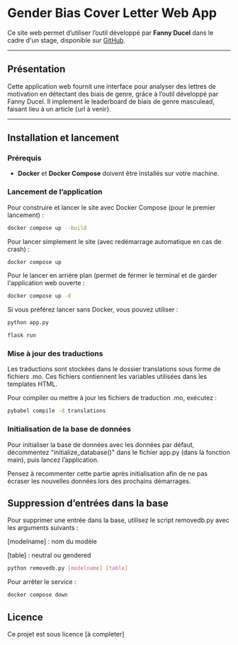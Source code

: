 # Gender Bias Cover Letter Web App

Ce site web permet d’utiliser l’outil développé par **Fanny Ducel** dans le cadre d'un stage, disponible sur [GitHub](https://github.com/FannyDucel/GenderBiasCoverLetter).

---

## Présentation

Cette application web fournit une interface pour analyser des lettres de motivation en détectant des biais de genre, grâce à l’outil développé par Fanny Ducel. 
Il implement le leaderboard de biais de genre masculead, faisant lieu à un article {url à venir}.

---

## Installation et lancement

### Prérequis

- **Docker** et **Docker Compose** doivent être installés sur votre machine.

### Lancement de l’application

Pour construire et lancer le site avec Docker Compose (pour le premier lancement) :

```bash
docker compose up --build
```

Pour lancer simplement le site (avec redémarrage automatique en cas de crash) :

```bash
docker compose up
```
Pour le lancer en arrière plan (permet de fermer le terminal et de garder l'application web ouverte :

```bash
docker compose up -d
```

Si vous préférez lancer sans Docker, vous pouvez utiliser :

```bash
python app.py
```

```bash
flask run
```

### Mise à jour des traductions

Les traductions sont stockées dans le dossier translations sous forme de fichiers .mo. Ces fichiers contiennent les variables utilisées dans les templates HTML.

Pour compiler ou mettre à jour les fichiers de traduction .mo, exécutez :

```bash
pybabel compile -d translations
```

### Initialisation de la base de données

Pour initialiser la base de données avec les données par défaut, décommentez "initialize_database()" dans le fichier app.py (dans la fonction main), puis lancez l’application.

Pensez à recommenter cette partie après initialisation afin de ne pas écraser les nouvelles données lors des prochains démarrages.

## Suppression d’entrées dans la base

Pour supprimer une entrée dans la base, utilisez le script removedb.py avec les arguments suivants :

[modelname] : nom du modèle

[table] : neutral ou gendered

```bash
python removedb.py [modelname] [table]
```

Pour arrêter le service :

```bash
docker compose down
```

## Licence

Ce projet est sous licence [à completer]
